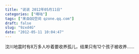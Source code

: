```yaml
---
title: "说说 2012年05月11日"
categories: ["嘀咕"]
tags: ["来自QQ空间 qzone.qq.com"]
draft: false
slug: "9zxd4G"
date: "2012-05-11 10:04:47"
---
```


汶川地震时有8万多人吵着要收养孤儿，结果只有12个孩子被收养……

